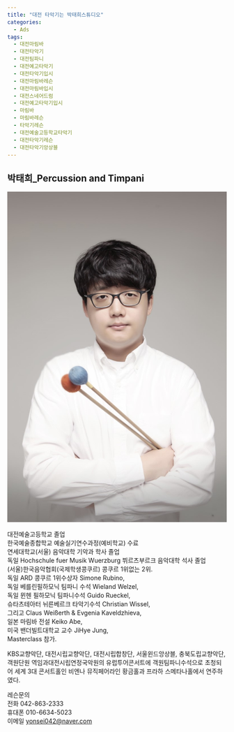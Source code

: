 ```yaml
---
title: "대전 타악기는 박태희스튜디오"
categories:
  - Ads
tags:
  - 대전마림바
  - 대전타악기
  - 대전팀파니
  - 대전예고타악기
  - 대전타악기입시
  - 대전마림바레슨
  - 대전마림바입시
  - 대전스네어드럼
  - 대전예고타악기입시
  - 마림바
  - 마림바레슨
  - 타악기레슨
  - 대전예술고등학교타악기
  - 대전타악기레슨
  - 대전타악기앙상블
---
```

## **박태희_Percussion and Timpani**   

![image](/assets/img/ads/park.jpg)

대전예술고등학교 졸업  
한국예술종합학교 예술실기연수과정(예비학교) 수료  
연세대학교(서울) 음악대학 기악과 학사 졸업  
독일 Hochschule fuer Musik Wuerzburg 뷔르츠부르크 음악대학 석사 졸업  
(서울)한국음악협회(국제학생콩쿠르) 콩쿠르 1위없는 2위.  
독일 ARD 콩쿠르 1위수상자 Simone Rubino,  
독일 베를린필하모닉 팀파니 수석 Wieland Welzel,  
독일 뮌헨 필하모닉 팀파니수석 Guido Rueckel,  
슈타츠테아터 뉘른베르크 타악기수석 Christian Wissel,  
그리고 Claus Weißerth & Evgenia Kaveldzhieva,  
일본 마림바 전설 Keiko Abe,  
미국 밴더빌트대학교 교수 JiHye Jung,  
Masterclass 참가.  

KBS교향악단, 대전시립교향악단, 대전시립합창단, 서울윈드앙상블, 충북도립교향악단, 객원단원 역임과대전시립연정국악원의 유럽투어콘서트에  객원팀파니수석으로 초청되어 세계 3대 콘서트홀인 비엔나 뮤직페어라인 황금홀과 프라하 스메타나홀에서 연주하였다.  

레슨문의  
전화 042-863-2333  
휴대폰 010-6634-5023  
이메일 yonsei042@naver.com
